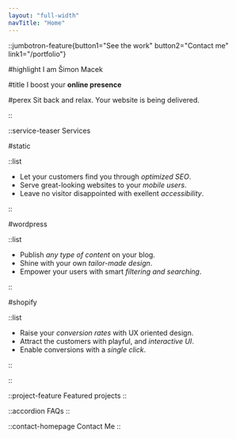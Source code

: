 ```yaml
---
layout: "full-width"
navTitle: "Home"
---
```


::jumbotron-feature{button1="See the work" button2="Contact me" link1="/portfolio"}

#highlight
I am Šimon Macek

#title
I boost your **online presence**

#perex
Sit back and relax. Your website is being delivered.

::

::service-teaser
Services

#static

::list

- Let your customers find you through _optimized SEO_.
- Serve great-looking websites to your _mobile users_.
- Leave no visitor disappointed with exellent _accessibility_.

::

#wordpress

::list

- Publish _any type of content_ on your blog.
- Shine with your own _tailor-made design_.
- Empower your users with smart _filtering and searching_.

::

#shopify

::list

- Raise your _conversion rates_ with UX oriented design.
- Attract the customers with playful, and _interactive UI_.
- Enable conversions with a _single click_.

::

::

::project-feature
Featured projects
::

::accordion
FAQs
::

::contact-homepage
Contact Me
::
